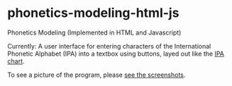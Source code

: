 # phonetics-modeling-html-js
Phonetics Modeling (Implemented in HTML and Javascript)

Currently:
A user interface for entering characters of the International Phonetic Alphabet (IPA) into a textbox using buttons,
layed out like the [IPA chart](https://www.internationalphoneticassociation.org/content/full-ipa-chart).

To see a picture of the program, please [see the screenshots](https://github.com/elsanussi-s-mneina/phonetics-modeling-html-js/wiki/screenshot).
